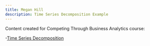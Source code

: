 ```yaml
---
title: Megan Hill
description: Time Series Decomposition Example 
---
```


Content created for Competing Through Business Analytics course: 


-[Time Series Decomposition](/timeseries/index.md)
